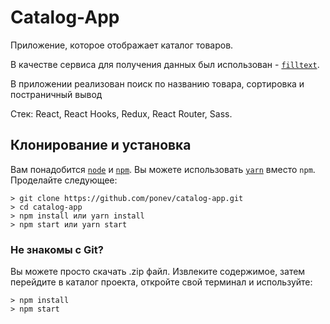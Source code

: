 # Catalog-App

Приложение, которое отображает каталог товаров.

В качестве сервиса для получения данных был использован - <code>[filltext](https://fakestoreapi.com/)</code>.

В приложении реализован поиск по названию товара, сортировка и постраничный вывод

Стек: React, React Hooks, Redux, React Router, Sass.

## Клонирование и установка

Вам понадобится <code>[node](https://nodejs.org/en/)</code> и <code>[npm](https://www.npmjs.com/)</code>. Вы можете использовать <code>[yarn](https://yarnpkg.com/en/)</code> вместо <code>npm</code>.
Проделайте следующее:

```
> git clone https://github.com/ponev/catalog-app.git
> cd catalog-app
> npm install или yarn install
> npm start или yarn start
```

### Не знакомы с Git?

Вы можете просто скачать .zip файл. Извлеките содержимое, затем перейдите в каталог проекта, откройте свой терминал и используйте:

```
> npm install
> npm start
```
